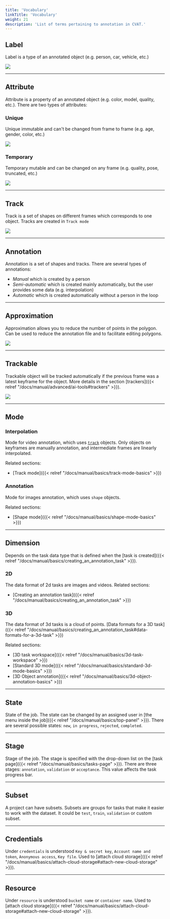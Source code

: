 ```yaml
---
title: 'Vocabulary'
linkTitle: 'Vocabulary'
weight: 21
description: 'List of terms pertaining to annotation in CVAT.'
---
```

## Label
Label is a type of an annotated object (e.g. person, car, vehicle, etc.)

![](/images/image032_detrac.jpg)

---

## Attribute
Attribute is a property of an annotated object (e.g. color, model,
quality, etc.). There are two types of attributes:

### Unique
Unique immutable and can't be changed from frame to frame (e.g. age, gender, color, etc.)

  ![](/images/image073.jpg)

### Temporary
Temporary mutable and can be changed on any frame (e.g. quality, pose, truncated, etc.)

  ![](/images/image072.jpg)

---

## Track
Track is a set of shapes on different frames which corresponds to one object.
Tracks are created in `Track mode`

![](/images/gif003_detrac.gif)

---

## Annotation
Annotation is a set of shapes and tracks. There are several types of annotations:

- _Manual_ which is created by a person
- _Semi-automatic_ which is created mainly automatically, but the user provides some data (e.g. interpolation)
- _Automatic_ which is created automatically without a person in the loop

---

## Approximation
Approximation allows you to reduce the number of points in the polygon.
Can be used to reduce the annotation file and to facilitate editing polygons.

![](/images/approximation_accuracy.gif)

---

## Trackable
Trackable object will be tracked automatically if the previous frame was
a latest keyframe for the object. More details in the section [trackers]({{< relref "/docs/manual/advanced/ai-tools#trackers" >}}).

![](/images/tracker_indication_detrac.jpg)

---

## Mode

### Interpolation
Mode for video annotation, which uses [`track`](#track) objects.
Only objects on keyframes are manually annotation, and intermediate frames are linearly interpolated.

Related sections:
- [Track mode]({{< relref "/docs/manual/basics/track-mode-basics" >}})

### Annotation
Mode for images annotation, which uses `shape` objects.

Related sections:
- [Shape mode]({{< relref "/docs/manual/basics/shape-mode-basics" >}})

---

## Dimension

Depends on the task data type that is defined when the [task is created]({{< relref "/docs/manual/basics/creating_an_annotation_task" >}}).

### 2D

The data format of 2d tasks are images and videos.
Related sections:
- [Creating an annotation task]({{< relref "/docs/manual/basics/creating_an_annotation_task" >}})

### 3D

The data format of 3d tasks is a cloud of points.
[Data formats for a 3D task]({{< relref "/docs/manual/basics/creating_an_annotation_task#data-formats-for-a-3d-task" >}})

Related sections:
- [3D task workspace]({{< relref "/docs/manual/basics/3d-task-workspace" >}})
- [Standard 3D mode]({{< relref "/docs/manual/basics/standard-3d-mode-basics" >}})
- [3D Object annotation]({{< relref "/docs/manual/basics/3d-object-annotation-basics" >}})

---

## State
State of the job. The state can be changed by an assigned user in [the menu inside the job]({{< relref "/docs/manual/basics/top-panel" >}}).
There are several possible states: `new`, `in progress`, `rejected`, `completed`.

---

## Stage
Stage of the job. The stage is specified with the drop-down list on the [task page]({{< relref "/docs/manual/basics/tasks-page" >}}).
There are three stages: `annotation`, `validation` or `acceptance`. This value affects the task progress bar.

---

## Subset
A project can have subsets. Subsets are groups for tasks that make it easier to work with the dataset.
It could be `test`, `train`, `validation` or custom subset.

---

## Credentials
Under `credentials` is understood `Key & secret key`, `Account name and token`, `Anonymous access`, `Key file`.
Used to [attach cloud storage]({{< relref "/docs/manual/basics/attach-cloud-storage#attach-new-cloud-storage" >}}).

---

## Resource

Under `resource` is understood `bucket name` or `container name`.
Used to [attach cloud storage]({{< relref "/docs/manual/basics/attach-cloud-storage#attach-new-cloud-storage" >}}).
